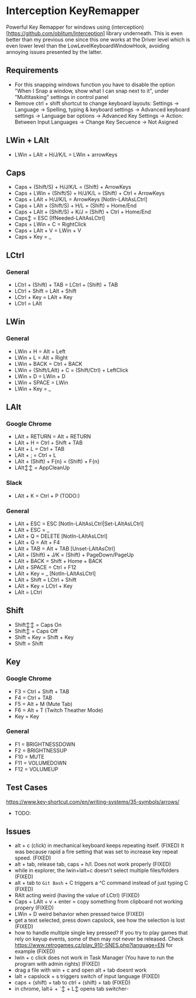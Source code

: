 # Interception KeyRemapper
Powerful Key Remapper for windows using (interception)[https://github.com/oblitum/Interception] library underneath. This is even better than my previous one since this one works at the Driver level which is even lower level than the LowLevelKeyboardWindowHook, avoiding annoying issues presented by the latter.

## Requirements
- For this snapping windows function you have to disable the option "When I Snap a window, show what I can snap next to it", under "Multitasking" settings in control panel
- Remove ctrl + shift shortcut to change keyboard layouts: Settings -> Language -> Spelling, typing & keyboard settings -> Advanced keyboard settings -> Language bar options -> Advanced Key Settings -> Action: Between Input Languages -> Change Key Secuence -> Not Asigned

## LWin + LAlt
- LWin + LAlt + H/J/K/L = LWin + arrowKeys

## Caps
- Caps + (Shift/S) + H/J/K/L = (Shift) + ArrowKeys
- Caps + LWin + (Shift/S) + H/J/K/L = (Shift) + Ctrl + ArrowKeys
- Caps + LAlt + H/J/K/L = ArrowKeys [NotIn-LAltAsLCtrl]
- Caps + LAlt + (Shift/S) + H/L = (Shift) + Home/End
- Caps + LAlt + (Shift/S) + K/J = (Shift) + Ctrl + Home/End
- Caps↕ = ESC [IfNeeded-LAltAsLCtrl]
- Caps + LWin + C = RightClick
- Caps + LAlt + V = LWin + V
- Caps + Key = _

## LCtrl
### General
- LCtrl + (Shift) + TAB = LCtrl +  (Shift) + TAB
- LCtrl + Shift = LAlt + Shift
- LCtrl + Key = LAlt + Key
- LCtrl = LAlt

## LWin
### General
- LWin + H = Alt + Left
- LWin + L = Alt + Right
- LWin + BACK = Ctrl + BACK
- LWin + (Shift/LAlt) + C = (Shift/Ctrl) + LeftClick
- LWin + D = LWin + D
- LWin + SPACE = LWin
- LWin + Key = _

## LAlt
### Google Chrome
- LAlt + RETURN = Alt + RETURN
- LAlt + H = Ctrl + Shift + TAB
- LAlt + L = Ctrl + TAB
- LAlt + ; = Ctrl + L
- LAlt + (Shift) + F{n} = (Shift) + F{n}
- LAlt↕↕ = AppCleanUp

### Slack
- LAlt + K = Ctrl + P (TODO:)

### General
- LAlt + ESC = ESC [NotIn-LAltAsLCtrl|Set-LAltAsLCtrl]
- LAlt + ESC = _
- LAlt + Q = DELETE [NotIn-LAltAsLCtrl]
- LAlt + Q = Alt + F4
- LAlt + TAB = Alt + TAB [Unset-LAltAsCtrl]
- LAlt + (Shift) + J/K = (Shift) + PageDown/PageUp
- LAlt + BACK = Shift + Home + BACK
- LAlt + SPACE = Ctrl + F12
- LAlt + Key = _ [NotIn-LAltAsLCtrl]
- LAlt + Shift = LCtrl + Shift
- LAlt + Key = LCtrl + Key
- LAlt = LCtrl

## Shift
- Shift↕↕ = Caps On
- Shift↕ = Caps Off
- Shift + Key = Shift + Key
- Shift = Shift

## Key
### Google Chrome
- F3 = Ctrl + Shift + TAB
- F4 = Ctrl + TAB
- F5 = Alt + M (Mute Tab)
- F6 = Alt + T (Twitch Theather Mode)
- Key = Key

### General
- F1 = BRIGHTNESSDOWN
- F2 = BRIGHTNESSUP
- F10 = MUTE
- F11 = VOLUMEDOWN
- F12 = VOLUMEUP

## Test Cases
https://www.key-shortcut.com/en/writing-systems/35-symbols/arrows/
- TODO:

## Issues
- alt + c (click) in mechanical keyboard keeps repeating itself. (FIXED)
  It was because rapid a fire setting that was set to increase key repeat speed. (FIXED)
- alt + tab, release tab, caps + h/l. Does not work properly (FIXED)
- while in explorer, the lwin+lalt+c doesn't select multiple files/folders (FIXED)
- alt + tab to `Git Bash` + C triggers a ^C command instead of just typing C (FIXED)
- RAlt acting weird (having the value of LCtrl) (FIXED)
- Caps + LAlt + v + enter = copy something from clipboard not working propery (FIXED)
- LWin + D weird behavior when pressed twice (FIXED)
- get a text selected, press down capslock, see how the selection is lost (FIXED)
- how to handle multiple single key pressed? If you try to play games that rely on
  keyup events, some of then may not never be released. Check https://www.retrogames.cz/play_910-SNES.php?language=EN for example (FIXED)
- lwin + c click does not work in Task Manager (You have to run the program with admin rights) (FIXED)
- drag a file with win + c and open alt + tab doesnt work
- lalt + capslock + s triggers switch of input language (FIXED)
- caps + (shift) + tab to ctrl + (shift) + tab (FIXED)
- in chrome, lalt↓ + `↕ + L↕  opens tab switcher-